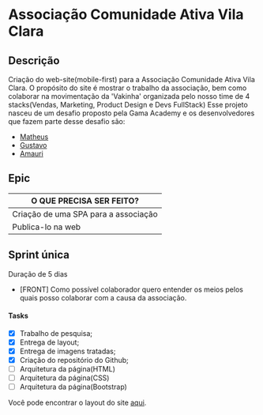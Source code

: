 # Associação Comunidade Ativa Vila Clara

## Descrição
Criação do web-site(mobile-first) para a Associação Comunidade Ativa Vila Clara.
O propósito do site é mostrar o trabalho da associação, bem como colaborar na movimentação da 'Vakinha' organizada pelo nosso time de 4 stacks(Vendas, Marketing, Product Design e Devs FullStack)
Esse projeto nasceu de um desafio proposto pela Gama Academy e os desenvolvedores que fazem parte desse desafio são:
* [Matheus](https://github.com/matheusgmartinez)
* [Gustavo](https://github.com/GustavoCris)
* [Amauri](https://github.com/amauriaureo)

## Epic 

| O QUE  PRECISA  SER FEITO? |
|---|
| Criação de uma SPA para a associação |
| Publica-lo na web |

## Sprint única
Duração de 5 dias

 - [FRONT] Como possível colaborador quero entender os meios pelos quais posso colaborar com a causa da associação. 

#### Tasks
- [x] Trabalho de pesquisa;
- [X] Entrega de layout;
- [X] Entrega de imagens tratadas;
- [X] Criação do repositório do Github; 
- [ ] Arquitetura da página(HTML)
- [ ] Arquitetura da página(CSS)
- [ ] Arquitetura da página(Bootstrap)

Você pode encontrar o layout do site [aqui](https://www.figma.com/file/Ghf9oLWM9qnWzqYJXDjDPu/Projeto-ONG---Gama-Academy?node-id=79%3A29).
